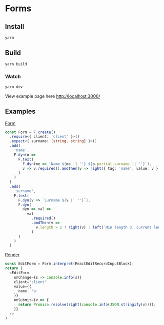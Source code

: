 # Forms

## Install

```bash
yarn
```

## Build

```bash
yarn build
```

### Watch

```bash
yarn dev
```

View example page here <http://localhost:3000/>

## Examples

[Form](./packages/example/src/form.tsx)

```typescript
const Form = F.create()
  .require<{ client: 'client' }>()
  .expect<{ surname: [string, string] }>()
  .add(
    'name',
    F.dyn(o =>
      F.text(
        F.dyn(me => `Name ${me || ''} ${o.partial.surname || ''}`),
        v => v.required().andThen(v => right({ tag: 'name', value: v }))
      )
    )
  )
  .add(
    'surname',
    F.text(
      F.dyn(v => `Surname ${v || ''}`),
      F.dyn(
        dyn => val =>
          val
            .required()
            .andThen(v =>
              v.length > 2 ? right(v) : left(`Min length 3, current length ${dyn?.length || 0}`)
            )
      )
    )
  )
```

[Render](./packages/example/src/pages/index.tsx)

```typescript
const EditForm = Form.interpret(ReactEditRecordInputBlock);
return (
  <EditForm
    onChange={s => console.info(s)}
    client="client"
    value={{
      name: 'a'
    }}
    onSubmit={v => {
      return Promise.resolve(right(console.info(JSON.stringify(v))));
    }}
  />
)
```
